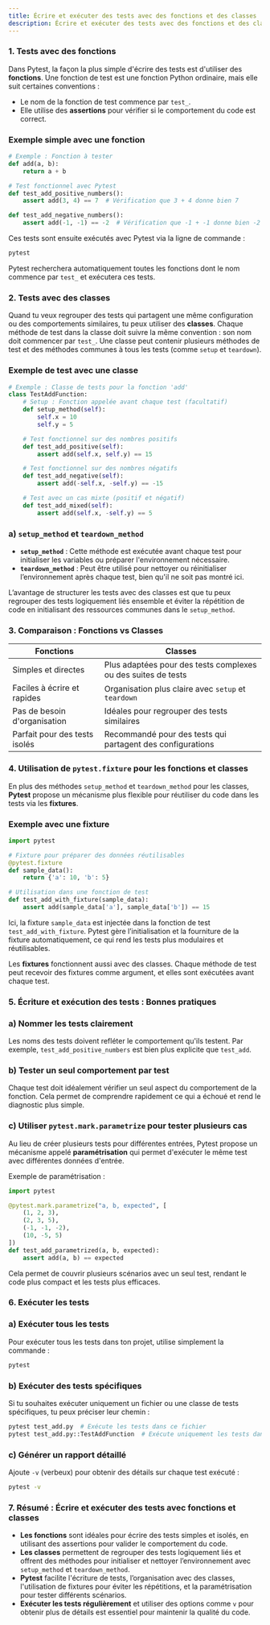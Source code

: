```yaml
---
title: Écrire et exécuter des tests avec des fonctions et des classes
description: Écrire et exécuter des tests avec des fonctions et des classes
---
```


### 1. Tests avec des fonctions

Dans Pytest, la façon la plus simple d'écrire des tests est d'utiliser des **fonctions**. Une fonction de test est une fonction Python ordinaire, mais elle suit certaines conventions :

- Le nom de la fonction de test commence par `test_`.
- Elle utilise des **assertions** pour vérifier si le comportement du code est correct.

### Exemple simple avec une fonction

```python
# Exemple : Fonction à tester
def add(a, b):
    return a + b

# Test fonctionnel avec Pytest
def test_add_positive_numbers():
    assert add(3, 4) == 7  # Vérification que 3 + 4 donne bien 7

def test_add_negative_numbers():
    assert add(-1, -1) == -2  # Vérification que -1 + -1 donne bien -2

```

Ces tests sont ensuite exécutés avec Pytest via la ligne de commande :

```bash
pytest

```

Pytest recherchera automatiquement toutes les fonctions dont le nom commence par `test_` et exécutera ces tests.

### 2. Tests avec des classes

Quand tu veux regrouper des tests qui partagent une même configuration ou des comportements similaires, tu peux utiliser des **classes**. Chaque méthode de test dans la classe doit suivre la même convention : son nom doit commencer par `test_`. Une classe peut contenir plusieurs méthodes de test et des méthodes communes à tous les tests (comme `setup` et `teardown`).

### Exemple de test avec une classe

```python
# Exemple : Classe de tests pour la fonction 'add'
class TestAddFunction:
    # Setup : Fonction appelée avant chaque test (facultatif)
    def setup_method(self):
        self.x = 10
        self.y = 5

    # Test fonctionnel sur des nombres positifs
    def test_add_positive(self):
        assert add(self.x, self.y) == 15

    # Test fonctionnel sur des nombres négatifs
    def test_add_negative(self):
        assert add(-self.x, -self.y) == -15

    # Test avec un cas mixte (positif et négatif)
    def test_add_mixed(self):
        assert add(self.x, -self.y) == 5

```

### a) `setup_method` et `teardown_method`

- **`setup_method`** : Cette méthode est exécutée avant chaque test pour initialiser les variables ou préparer l'environnement nécessaire.
- **`teardown_method`** : Peut être utilisé pour nettoyer ou réinitialiser l’environnement après chaque test, bien qu'il ne soit pas montré ici.

L’avantage de structurer les tests avec des classes est que tu peux regrouper des tests logiquement liés ensemble et éviter la répétition de code en initialisant des ressources communes dans le `setup_method`.

### 3. Comparaison : Fonctions vs Classes

| **Fonctions**                 | **Classes**                                                   |
| ----------------------------- | ------------------------------------------------------------- |
| Simples et directes           | Plus adaptées pour des tests complexes ou des suites de tests |
| Faciles à écrire et rapides   | Organisation plus claire avec `setup` et `teardown`           |
| Pas de besoin d'organisation  | Idéales pour regrouper des tests similaires                   |
| Parfait pour des tests isolés | Recommandé pour des tests qui partagent des configurations    |

### 4. Utilisation de `pytest.fixture` pour les fonctions et classes

En plus des méthodes `setup_method` et `teardown_method` pour les classes, **Pytest** propose un mécanisme plus flexible pour réutiliser du code dans les tests via les **fixtures**.

### Exemple avec une fixture

```python
import pytest

# Fixture pour préparer des données réutilisables
@pytest.fixture
def sample_data():
    return {'a': 10, 'b': 5}

# Utilisation dans une fonction de test
def test_add_with_fixture(sample_data):
    assert add(sample_data['a'], sample_data['b']) == 15

```

Ici, la fixture `sample_data` est injectée dans la fonction de test `test_add_with_fixture`. Pytest gère l’initialisation et la fourniture de la fixture automatiquement, ce qui rend les tests plus modulaires et réutilisables.

Les **fixtures** fonctionnent aussi avec des classes. Chaque méthode de test peut recevoir des fixtures comme argument, et elles sont exécutées avant chaque test.

### 5. Écriture et exécution des tests : Bonnes pratiques

### a) **Nommer les tests clairement**

Les noms des tests doivent refléter le comportement qu'ils testent. Par exemple, `test_add_positive_numbers` est bien plus explicite que `test_add`.

### b) **Tester un seul comportement par test**

Chaque test doit idéalement vérifier un seul aspect du comportement de la fonction. Cela permet de comprendre rapidement ce qui a échoué et rend le diagnostic plus simple.

### c) **Utiliser `pytest.mark.parametrize` pour tester plusieurs cas**

Au lieu de créer plusieurs tests pour différentes entrées, Pytest propose un mécanisme appelé **paramétrisation** qui permet d'exécuter le même test avec différentes données d'entrée.

Exemple de paramétrisation :

```python
import pytest

@pytest.mark.parametrize("a, b, expected", [
    (1, 2, 3),
    (2, 3, 5),
    (-1, -1, -2),
    (10, -5, 5)
])
def test_add_parametrized(a, b, expected):
    assert add(a, b) == expected

```

Cela permet de couvrir plusieurs scénarios avec un seul test, rendant le code plus compact et les tests plus efficaces.

### 6. Exécuter les tests

### a) Exécuter tous les tests

Pour exécuter tous les tests dans ton projet, utilise simplement la commande :

```bash
pytest

```

### b) Exécuter des tests spécifiques

Si tu souhaites exécuter uniquement un fichier ou une classe de tests spécifiques, tu peux préciser leur chemin :

```bash
pytest test_add.py  # Exécute les tests dans ce fichier
pytest test_add.py::TestAddFunction  # Exécute uniquement les tests dans cette classe

```

### c) Générer un rapport détaillé

Ajoute `-v` (verbeux) pour obtenir des détails sur chaque test exécuté :

```bash
pytest -v

```

### 7. Résumé : Écrire et exécuter des tests avec fonctions et classes

- **Les fonctions** sont idéales pour écrire des tests simples et isolés, en utilisant des assertions pour valider le comportement du code.
- **Les classes** permettent de regrouper des tests logiquement liés et offrent des méthodes pour initialiser et nettoyer l’environnement avec `setup_method` et `teardown_method`.
- **Pytest** facilite l'écriture de tests, l’organisation avec des classes, l'utilisation de fixtures pour éviter les répétitions, et la paramétrisation pour tester différents scénarios.
- **Exécuter les tests régulièrement** et utiliser des options comme `v` pour obtenir plus de détails est essentiel pour maintenir la qualité du code.
